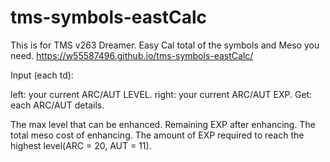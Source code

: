 # tms-symbols-eastCalc

This is for TMS v263 Dreamer.
Easy Cal total of the symbols and Meso you need.
https://w55587496.github.io/tms-symbols-eastCalc/

Input (each td):

left: your current ARC/AUT LEVEL.
right: your current ARC/AUT EXP.
Get: each ARC/AUT details.

The max level that can be enhanced.
Remaining EXP after enhancing.
The total meso cost of enhancing.
The amount of EXP required to reach the highest level(ARC = 20, AUT = 11).
